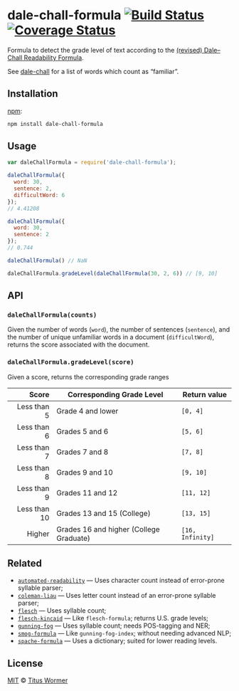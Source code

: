 # dale-chall-formula [![Build Status][travis-badge]][travis] [![Coverage Status][codecov-badge]][codecov]

Formula to detect the grade level of text according to the
[(revised) Dale–Chall Readability Formula][formula].

See [dale-chall][list] for a list of words which count as “familiar”.

## Installation

[npm][npm-install]:

```bash
npm install dale-chall-formula
```

## Usage

```js
var daleChallFormula = require('dale-chall-formula');

daleChallFormula({
  word: 30,
  sentence: 2,
  difficultWord: 6
});
// 4.41208

daleChallFormula({
  word: 30,
  sentence: 2
});
// 0.744

daleChallFormula() // NaN

daleChallFormula.gradeLevel(daleChallFormula(30, 2, 6)) // [9, 10]
```

## API

### `daleChallFormula(counts)`

Given the number of words (`word`), the number of sentences (`sentence`),
and the number of unique unfamiliar words in a document (`difficultWord`),
returns the score associated with the document.

### `daleChallFormula.gradeLevel(score)`

Given a score, returns the corresponding grade ranges

|        Score | Corresponding Grade Level               | Return value     |
| -----------: | --------------------------------------- | ---------------- |
|  Less than 5 | Grade 4 and lower                       | `[0, 4]`         |
|  Less than 6 | Grades 5 and 6                          | `[5, 6]`         |
|  Less than 7 | Grades 7 and 8                          | `[7, 8]`         |
|  Less than 8 | Grades 9 and 10                         | `[9, 10]`        |
|  Less than 9 | Grades 11 and 12                        | `[11, 12]`       |
| Less than 10 | Grades 13 and 15 (College)              | `[13, 15]`       |
|       Higher | Grades 16 and higher (College Graduate) | `[16, Infinity]` |

## Related

*   [`automated-readability`](https://github.com/wooorm/automated-readability)
    — Uses character count instead of error-prone syllable parser;
*   [`coleman-liau`](https://github.com/wooorm/coleman-liau)
    — Uses letter count instead of an error-prone syllable parser;
*   [`flesch`](https://github.com/wooorm/flesch)
    — Uses syllable count;
*   [`flesch-kincaid`](https://github.com/wooorm/flesch-kincaid)
    — Like `flesch-formula`; returns U.S. grade levels;
*   [`gunning-fog`](https://github.com/wooorm/gunning-fog)
    — Uses syllable count; needs POS-tagging and NER;
*   [`smog-formula`](https://github.com/wooorm/smog-formula)
    — Like `gunning-fog-index`; without needing advanced NLP;
*   [`spache-formula`](https://github.com/wooorm/spache-formula)
    — Uses a dictionary; suited for lower reading levels.

## License

[MIT][license] © [Titus Wormer][author]

<!-- Definitions -->

[travis-badge]: https://img.shields.io/travis/wooorm/dale-chall-formula.svg

[travis]: https://travis-ci.org/wooorm/dale-chall-formula

[codecov-badge]: https://img.shields.io/codecov/c/github/wooorm/dale-chall-formula.svg

[codecov]: https://codecov.io/github/wooorm/dale-chall-formula

[npm-install]: https://docs.npmjs.com/cli/install

[license]: LICENSE

[author]: http://wooorm.com

[formula]: http://en.wikipedia.org/wiki/Dale–Chall_readability_formula

[list]: https://github.com/wooorm/dale-chall
